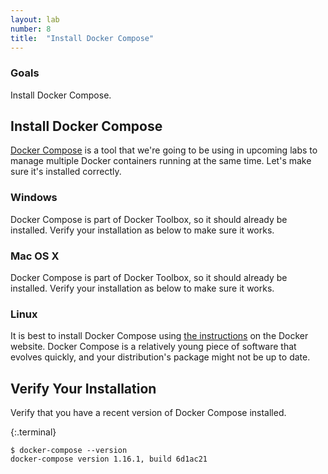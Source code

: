 ```yaml
---
layout: lab
number: 8
title:  "Install Docker Compose"
---
```


### Goals
Install Docker Compose.

## Install Docker Compose

[Docker Compose](https://docs.docker.com/compose/) is a tool that we're going to
be using in upcoming labs to manage multiple Docker containers running at the
same time. Let's make sure it's installed correctly.

### Windows

Docker Compose is part of Docker Toolbox, so it should already be installed.
Verify your installation as below to make sure it works.

### Mac OS X

Docker Compose is part of Docker Toolbox, so it should already be installed.
Verify your installation as below to make sure it works.

### Linux

It is best to install Docker Compose using [the
instructions](https://docs.docker.com/compose/install/) on the Docker website.
Docker Compose is a relatively young piece of software that evolves quickly, and
your distribution's package might not be up to date.

## Verify Your Installation

Verify that you have a recent version of Docker Compose installed.

{:.terminal}
```
$ docker-compose --version
docker-compose version 1.16.1, build 6d1ac21
```
